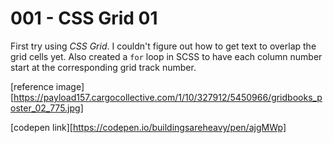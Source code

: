 # 001 - CSS Grid 01

First try using *CSS Grid*. I couldn't figure out how to get text to overlap the grid cells yet. Also created a `for` loop in SCSS to have each column number start at the corresponding grid track number.


[reference image][https://payload157.cargocollective.com/1/10/327912/5450966/gridbooks_poster_02_775.jpg]

[codepen link][https://codepen.io/buildingsareheavy/pen/ajgMWp]
